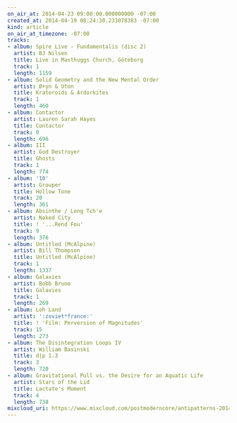 ```yaml
---
on_air_at: 2014-04-23 09:00:00.000000000 -07:00
created_at: 2014-04-19 08:24:30.231078383 -07:00
kind: article
on_air_at_timezone: -07:00
tracks:
- album: Spire Live - Fundamentalis (disc 2)
  artist: BJ Nilsen
  title: Live in Masthuggs Church, Göteborg
  track: 1
  length: 1159
- album: Solid Geometry and the New Mental Order
  artist: Ø+yn & Uton
  title: Krateroids & Ardorkites
  track: 1
  length: 460
- album: Contactor
  artist: Lauren Sarah Hayes
  title: Contactor
  track: 0
  length: 696
- album: III
  artist: God Destroyer
  title: Ghosts
  track: 1
  length: 774
- album: '10'
  artist: Grouper
  title: Hollow Tone
  track: 20
  length: 361
- album: Absinthe / Leng Tch'e
  artist: Naked City
  title: ! '...Rend Fou'
  track: 9
  length: 376
- album: Untitled (McAlpine)
  artist: Bill Thompson
  title: Untitled (McAlpine)
  track: 1
  length: 1337
- album: Galaxies
  artist: Bobb Bruno
  title: Galaxies
  track: 1
  length: 269
- album: Loh Land
  artist: ':zoviet*france:'
  title: ! 'Film: Perversion of Magnitudes'
  track: 15
  length: 273
- album: The Disintegration Loops IV
  artist: William Basinski
  title: d|p 1.3
  track: 3
  length: 720
- album: Gravitational Pull vs. the Desire for an Aquatic Life
  artist: Stars of the Lid
  title: Lactate's Moment
  track: 4
  length: 738
mixcloud_uri: https://www.mixcloud.com/postmoderncore/antipatterns-2014-04-23/
---
```

